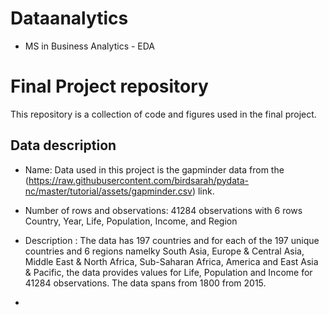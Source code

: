 # Dataanalytics
 - MS in Business Analytics - EDA
# Final Project repository

This repository is a collection of code and figures used in the final project.

## Data description

- Name: Data used in this project is the gapminder data from the (https://raw.githubusercontent.com/birdsarah/pydata-nc/master/tutorial/assets/gapminder.csv) link.

- Number of rows and observations: 41284 observations with 6 rows Country, Year, Life, Population, Income, and Region

- Description : The data has 197 countries and for each of the 197 unique countries and 6 regions namelky South Asia, Europe & Central Asia, Middle East & North Africa, Sub-Saharan Africa, America and East Asia & Pacific, the data provides values for Life, Population and Income for 41284 observations. The data spans from 1800 from 2015.  

- 



